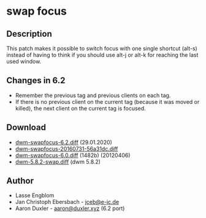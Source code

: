 swap focus
==========

Description
-----------
This patch makes it possible to switch focus with one single shortcut (alt-s)
instead of having to think if you should use alt-j or alt-k for reaching the
last used window.

Changes in 6.2
----------------
* Remember the previous tag and previous clients on each tag.
* If there is no previous client on the current tag (because it was moved or killed), 
  the next client on the current tag is focused.

Download
--------
* [dwm-swapfocus-6.2.diff](dwm-swapfocus-6.2.diff) (29.01.2020)
* [dwm-swapfocus-20160731-56a31dc.diff](dwm-swapfocus-20160731-56a31dc.diff)
* [dwm-swapfocus-6.0.diff](dwm-swapfocus-6.0.diff) (1482b) (20120406)
* [dwm-5.8.2-swap.diff](dwm-5.8.2-swap.diff) (dwm 5.8.2)

Author
------
* Lasse Engblom
* Jan Christoph Ebersbach - <jceb@e-jc.de>
* Aaron Duxler - <aaron@duxler.xyz> (6.2 port)
